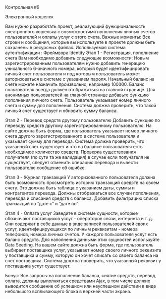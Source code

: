 Контрольная #9 

Электронный кошелек


Вам нужно разработать проект, реализующий функциональность электронного кошелька с возможностями пополнения личных счетов пользователей и оплаты услуг с этого счета.
Важные моменты:
Все строки и сообщения, которые вы используете в проекте должны быть сохранены в ресурсных файлах.
Используемая система аутентификации : Фреймворк Identity
Этап 1 - Регистрация, пополнение счета
Вам необходимо добавить следующие возможности:
Новым зарегистрированным пользователям нужно добавить генерацию уникального 6-значного номера, который будет идентифицировать личный счет пользователя и под которым пользователь может авторизоваться в системе с указанием пароля.
Начальный баланс на счете можете назначить произвольно, например 100000. Баланс пользователя всегда должен отображаться на главной странице.
Для анонимных пользователей на главной странице добавьте функцию пополнения личного счета. Пользователь указывает номер личного счета и сумму для пополнения. Система должна проверить, что такой личный счет существует и обновить сумму баланса.


Этап 2 - Перевод средств другому пользователю
Добавить функцию по переводу средств другому зарегистрированному пользователю. На сайте должна быть форма, где пользователь указывает номер личного счета другого зарегистрированного в системе пользователя и указывает сумму для перевода. Система должна проверить, что указанный счет существует и что на балансе пользователя есть необходимое количество средств. Проверка существования получателя (по сути та же валидация) в случае если получателя не существует, следует отменить операцию перевода и вывести пользователю сообщение об ошибке.




Этап 3 - Журнал транзакций
У авторизованного пользователя должна быть возможность просмотреть историю транзакций средств на своем счету. Это должна быть таблица с указанием даты, суммы и контрагентов перевода. Должны отображаться все случаи пополнения, перевода и списания средств с баланса.
Добавить фильтрацию списка транзакций по “дате с” и “дате по”


Этап 4 - Оплата услуг
Заведите в системе сущности, которые обозначают поставщиков услуг - операторов связи, интернета и т. д. Они содержат в себе данные в виде записей пользователей своих услуг, идентифицирующихся по личным реквизитам - номера телефонов, номера личных счетов. У каждого пользователя услуг есть баланс средств. Для наполнения данными этих сущностей используйте Data Seeding.
На вашем сайте должна быть форма, где пользователь выбирает поставщика услуг, указывает номер своего личного реквизита у поставщика и сумму, которую он хочет списать со своего баланса на счет поставщика. Система должна проверить, что указанный реквизит у поставщика услуг существует.

Бонус:
Все запросы на пополнение баланса, снятие средств, перевод, оплата, должны выполняться средствами Ajax, в том числе должно выводится сообщение об успешном или неуспешном действии в виде небольшого всплывающего блока в верхней части экрана. 
